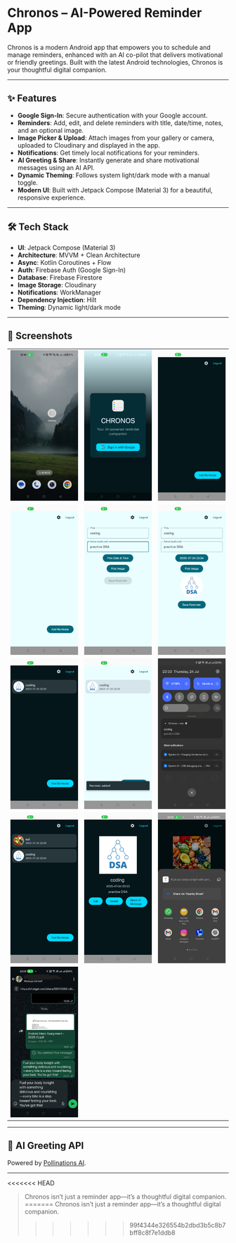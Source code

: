 # Chronos – AI-Powered Reminder App

Chronos is a modern Android app that empowers you to schedule and manage reminders, enhanced with an AI co-pilot that delivers motivational or friendly greetings. Built with the latest Android technologies, Chronos is your thoughtful digital companion.

---

## ✨ Features

- **Google Sign-In**: Secure authentication with your Google account.
- **Reminders**: Add, edit, and delete reminders with title, date/time, notes, and an optional image.
- **Image Picker & Upload**: Attach images from your gallery or camera, uploaded to Cloudinary and displayed in the app.
- **Notifications**: Get timely local notifications for your reminders.
- **AI Greeting & Share**: Instantly generate and share motivational messages using an AI API.
- **Dynamic Theming**: Follows system light/dark mode with a manual toggle.
- **Modern UI**: Built with Jetpack Compose (Material 3) for a beautiful, responsive experience.

---

## 🛠️ Tech Stack

- **UI**: Jetpack Compose (Material 3)
- **Architecture**: MVVM + Clean Architecture
- **Async**: Kotlin Coroutines + Flow
- **Auth**: Firebase Auth (Google Sign-In)
- **Database**: Firebase Firestore
- **Image Storage**: Cloudinary
- **Notifications**: WorkManager
- **Dependency Injection**: Hilt
- **Theming**: Dynamic light/dark mode

---

## 📸 Screenshots

|                        |                        |                        |
|------------------------|------------------------|------------------------|
| ![s1](assets/s2.jpg)   | ![s2](assets/s3.jpg)   | ![s3](assets/s7.jpg)   |
| ![s4](assets/s8.jpg)   | ![s5](assets/s4.jpg)   | ![s6](assets/s1.jpg)   |
| ![s7](assets/s11.jpg)  | ![s8](assets/s10.jpg)   | ![s9](assets/s6.jpg)   |
| ![s10](assets/s12.jpg) | ![s11](assets/s13.jpg) | ![s12](assets/s5.jpg) |
| ![s13](assets/s9.jpg)  |  

---

## 🤖 AI Greeting API

Powered by [Pollinations AI](https://text.pollinations.ai/).

---


<<<<<<< HEAD
> Chronos isn’t just a reminder app—it’s a thoughtful digital companion.    
=======
> Chronos isn’t just a reminder app—it’s a thoughtful digital companion.   
>>>>>>> 99f4344e326554b2dbd3b5c8b7bff8c8f7e1ddb8
